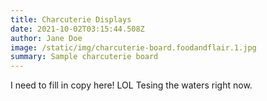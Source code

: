 ```yaml
---
title: Charcuterie Displays
date: 2021-10-02T03:15:44.508Z
author: Jane Doe
image: /static/img/charcuterie-board.foodandflair.1.jpg
summary: Sample charcuterie board
---
```

I need to fill in copy here!  LOL  Tesing the waters right now.
